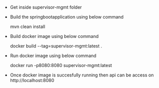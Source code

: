 - Get inside supervisor-mgmt folder
- Build the springbootapplication using below command
  
    mvn clean install
- Build docker image using below command
 
    docker build --tag=supervisor-mgmt:latest .
- Run docker image using below command

   docker run -p8080:8080 supervisor-mgmt:latest
- Once docker image is succesfully running then api can be access on http://localhost:8080
